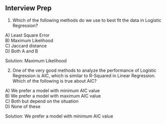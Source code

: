 ## Interview Prep

1) Which of the following methods do we use to best fit the data in Logistic Regression?

A) Least Square Error   
B) Maximum Likelihood  
C) Jaccard distance  
D) Both A and B

Solution: Maximum Likelihood

2) One of the very good methods to analyze the performance of Logistic Regression is AIC, which is similar to R-Squared in Linear Regression. Which of the following is true about AIC?

A) We prefer a model with minimum AIC value  
B) We prefer a model with maximum AIC value  
C) Both but depend on the situation  
D) None of these

Solution: We prefer a model with minimum AIC value

